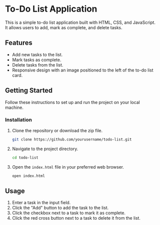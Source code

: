 # To-Do List Application

This is a simple to-do list application built with HTML, CSS, and JavaScript. It allows users to add, mark as complete, and delete tasks.

## Features

- Add new tasks to the list.
- Mark tasks as complete.
- Delete tasks from the list.
- Responsive design with an image positioned to the left of the to-do list card.


## Getting Started

Follow these instructions to set up and run the project on your local machine.

### Installation

1. Clone the repository or download the zip file.

    ```bash
    git clone https://github.com/yourusername/todo-list.git
    ```

2. Navigate to the project directory.

    ```bash
    cd todo-list
    ```

3. Open the `index.html` file in your preferred web browser.

    ```bash
    open index.html
    ```

## Usage

1. Enter a task in the input field.
2. Click the "Add" button to add the task to the list.
3. Click the checkbox next to a task to mark it as complete.
4. Click the red cross button next to a task to delete it from the list.


